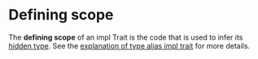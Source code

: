 # Defining scope

The **defining scope** of an impl Trait is the code that is used to infer its [hidden type](./hidden_type.md). See the [explanation of type alias impl trait](../tait_infer.md) for more details.